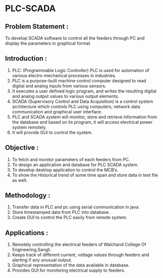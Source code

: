 # PLC-SCADA
## Problem Statement :
To develop SCADA software to control all the feeders through PC and display the parameters in graphical format.
	
## Introduction :
1. PLC: (Programmable Logic Controller) PLC is used for automation of various electro-mechanical processes in industries.
2. PLC  is a purpose-built machine control computer designed to read digital and analog inputs from various sensors.
3. It executes a user defined logic program, and writes the resulting digital and analog output values to various output elements.
4. SCADA (Supervisory Control and Data Acquisition) is a control system architecture which controls PLC using computers, network data communication and graphical user interface.
5. PLC and SCADA system will monitor, store and retrieve information from the database and based on its program, it will access electrical power system remotely.
6. It will provide GUI to control the system.
	

## Objective : 
1. To fetch and monitor parameters of each feeders from PC.
2. To design an application and database for PLC SCADA system.
3. To develop desktop application to control the MCB’s.
4. To show the Historical trend of some time span and store data in text file as well.
  
## Methodology :
1. Transfer data in PLC and pc using serial communication in java.
2. Store timestamped data from PLC into database. 
3. Create GUI to control the PLC easily from remote system.

## Applications :
1. Remotely controlling the electrical feeders of Walchand College Of Engineering,Sangli.
2. Keeps track of different current, voltage values through feeders and alerting if any unusual output.
3. Graphical representation of the data available in database.
4. Provides GUI for monitoring electrical supply to feeders. 
